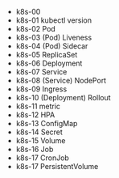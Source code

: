 
* k8s-00
* k8s-01 kubectl version
* k8s-02 Pod
* k8s-03 (Pod) Liveness
* k8s-04 (Pod) Sidecar
* k8s-05 ReplicaSet
* k8s-06 Deployment
* k8s-07 Service
* k8s-08 (Service) NodePort
* k8s-09 Ingress
* k8s-10 (Deployment) Rollout
* k8s-11 metric
* k8s-12 HPA
* k8s-13 ConfigMap
* k8s-14 Secret
* k8s-15 Volume
* k8s-16 Job
* k8s-17 CronJob
* k8s-17 PersistentVolume
